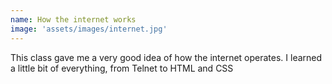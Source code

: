 ```yaml
---
name: How the internet works
image: 'assets/images/internet.jpg'
---
```

This class gave me a very good idea of how the internet operates. I learned a little bit of everything, from Telnet to HTML and CSS
